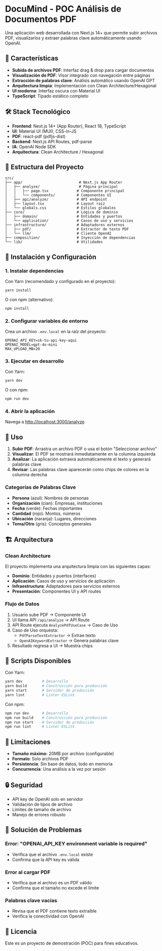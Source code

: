 # DocuMind - POC Análisis de Documentos PDF

Una aplicación web desarrollada con Next.js 14+ que permite subir archivos PDF, visualizarlos y extraer palabras clave automáticamente usando OpenAI.

## 🚀 Características

- **Subida de archivos PDF**: Interfaz drag & drop para cargar documentos
- **Visualización de PDF**: Visor integrado con navegación entre páginas
- **Extracción de palabras clave**: Análisis automático usando OpenAI GPT
- **Arquitectura limpia**: Implementación con Clean Architecture/Hexagonal
- **UI moderna**: Interfaz oscura con Material UI
- **TypeScript**: Tipado estático completo

## 🛠️ Stack Tecnológico

- **Frontend**: Next.js 14+ (App Router), React 18, TypeScript
- **UI**: Material UI (MUI), CSS-in-JS
- **PDF**: react-pdf (pdfjs-dist)
- **Backend**: Next.js API Routes, pdf-parse
- **IA**: OpenAI Node SDK
- **Arquitectura**: Clean Architecture / Hexagonal

## 📁 Estructura del Proyecto

```
src/
├── app/                          # Next.js App Router
│   ├── analyze/                  # Página principal
│   │   ├── page.tsx             # Componente principal
│   │   └── components/          # Componentes UI
│   ├── api/analyze/             # API endpoint
│   ├── layout.tsx               # Layout raíz
│   └── globals.css              # Estilos globales
├── core/                        # Lógica de dominio
│   ├── domain/                  # Entidades y puertos
│   └── application/             # Casos de uso y servicios
├── infrastructure/              # Adaptadores externos
│   ├── pdf/                     # Extractor de texto PDF
│   └── llm/                     # Cliente OpenAI
├── composition/                 # Inyección de dependencias
└── lib/                         # Utilidades
```

## 🚀 Instalación y Configuración

### 1. Instalar dependencias

Con Yarn (recomendado y configurado en el proyecto):
```bash
yarn install
```

O con npm (alternativo):
```bash
npm install
```

### 2. Configurar variables de entorno

Crea un archivo `.env.local` en la raíz del proyecto:

```env
OPENAI_API_KEY=sk-tu-api-key-aqui
OPENAI_MODEL=gpt-4o-mini
MAX_UPLOAD_MB=20
```

### 3. Ejecutar en desarrollo

Con Yarn:
```bash
yarn dev
```

O con npm:
```bash
npm run dev
```

### 4. Abrir la aplicación

Navega a [http://localhost:3000/analyze](http://localhost:3000/analyze)

## 📖 Uso

1. **Subir PDF**: Arrastra un archivo PDF o usa el botón "Seleccionar archivo"
2. **Visualizar**: El PDF se mostrará inmediatamente en la columna izquierda
3. **Analizar**: La aplicación extraerá automáticamente el texto y generará palabras clave
4. **Revisar**: Las palabras clave aparecerán como chips de colores en la columna derecha

### Categorías de Palabras Clave

- **Persona** (azul): Nombres de personas
- **Organización** (cian): Empresas, instituciones
- **Fecha** (verde): Fechas importantes
- **Cantidad** (rojo): Montos, números
- **Ubicación** (naranja): Lugares, direcciones
- **Tema/Otro** (gris): Conceptos generales

## 🏗️ Arquitectura

### Clean Architecture

El proyecto implementa una arquitectura limpia con las siguientes capas:

- **Dominio**: Entidades y puertos (interfaces)
- **Aplicación**: Casos de uso y servicios de aplicación
- **Infraestructura**: Adaptadores para servicios externos
- **Presentación**: Componentes UI y API routes

### Flujo de Datos

1. Usuario sube PDF → Componente UI
2. UI llama API `/api/analyze` → API Route
3. API Route ejecuta `AnalyzePdfUseCase` → Caso de Uso
4. Caso de Uso orquesta:
   - `PdfParseTextExtractor` → Extrae texto
   - `OpenAIKeywordExtractor` → Genera palabras clave
5. Resultado regresa a UI → Muestra chips

## 🔧 Scripts Disponibles

Con Yarn:
```bash
yarn dev         # Desarrollo
yarn build       # Construcción para producción
yarn start       # Servidor de producción
yarn lint        # Linter ESLint
```

Con npm:
```bash
npm run dev      # Desarrollo
npm run build    # Construcción para producción
npm run start    # Servidor de producción
npm run lint     # Linter ESLint
```

## 🚨 Limitaciones

- **Tamaño máximo**: 20MB por archivo (configurable)
- **Formato**: Solo archivos PDF
- **Persistencia**: Sin base de datos, todo en memoria
- **Concurrencia**: Una análisis a la vez por sesión

## 🔒 Seguridad

- API key de OpenAI solo en servidor
- Validación de tipos de archivo
- Límites de tamaño de archivo
- Manejo de errores robusto

## 🐛 Solución de Problemas

### Error: "OPENAI_API_KEY environment variable is required"
- Verifica que el archivo `.env.local` existe
- Confirma que la API key es válida

### Error al cargar PDF
- Verifica que el archivo es un PDF válido
- Confirma que el tamaño no excede el límite

### Palabras clave vacías
- Revisa que el PDF contiene texto extraíble
- Verifica la conectividad con OpenAI

## 📝 Licencia

Este es un proyecto de demostración (POC) para fines educativos.
